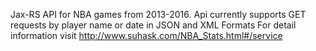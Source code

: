 Jax-RS API for NBA games from 2013-2016.
Api currently supports GET requests by player name or date in JSON and XML Formats
For detail information visit
http://www.suhask.com/NBA_Stats.html#/service
